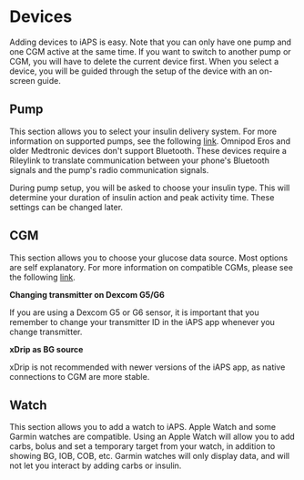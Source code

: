 # Devices
Adding devices to iAPS is easy. Note that you can only have one pump and one CGM active at the same time. If you want to switch to another pump or CGM, you will have to delete the current device first. When you select a device, you will be guided through the setup of the device with an on-screen guide.

## Pump
This section allows you to select your insulin delivery system. For more information on supported pumps, see the following [link](../Getting-Started/pump.md). Omnipod Eros and older Medtronic devices don't support Bluetooth. These devices require a Rileylink to translate communication between your phone's Bluetooth signals and the pump's radio communication signals.

During pump setup, you will be asked to choose your insulin type. This will determine your duration of insulin action and peak activity time. These settings can be changed later.

## CGM
This section allows you to choose your glucose data source. Most options are self explanatory. For more information on compatible CGMs, please see the following [link](../settings/devices/cgm.md).

<b>Changing transmitter on Dexcom G5/G6</b>

If you are using a Dexcom G5 or G6 sensor, it is important that you remember to change your transmitter ID in the iAPS app whenever you change transmitter.

<b>xDrip as BG source</b>

xDrip is not recommended with newer versions of the iAPS app, as native connections to CGM are more stable.

## Watch
This section allows you to add a watch to iAPS. Apple Watch and some Garmin watches are compatible. Using an Apple Watch will allow you to add carbs, bolus and set a temporary target from your watch, in addition to showing BG, IOB, COB, etc. Garmin watches will only display data, and will not let you interact by adding carbs or insulin.
